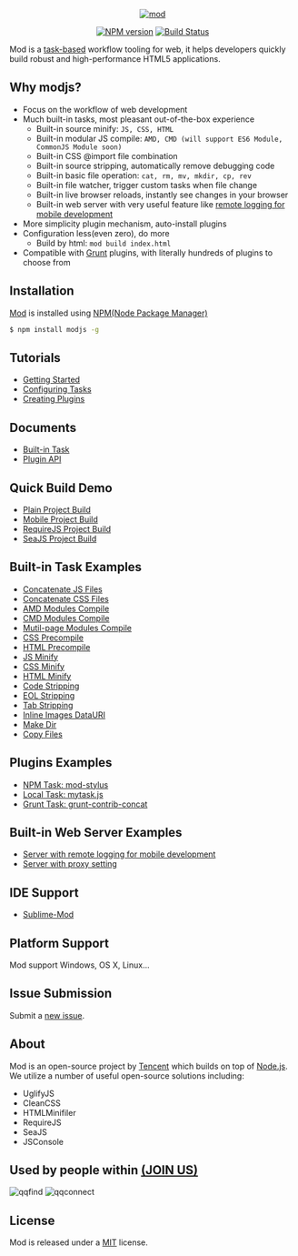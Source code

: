<p align="center">
<a href="http://madscript.com/modjs" target="_blank">
<img src="https://f.cloud.github.com/assets/677114/1474125/3f5b2460-4629-11e3-8a3d-6b4e0162e0cf.png" alt="mod" style="max-width:100%;">
</a>
</p>

<p align="center">
<a href="http://badge.fury.io/js/modjs"><img src="https://badge.fury.io/js/modjs.png" alt="NPM version" style="max-width:100%;"></a>
<a href="http://travis-ci.org/modulejs/modjs"><img src="https://secure.travis-ci.org/modulejs/modjs.png?branch=master" alt="Build Status" style="max-width:100%;"></a>
</p>


Mod is a [task-based](https://github.com/taskjs/spec) workflow tooling for web, it helps developers quickly build robust and high-performance HTML5 applications.

## Why modjs?
* Focus on the workflow of web development
* Much built-in tasks, most pleasant out-of-the-box experience
    - Built-in source minify: `JS, CSS, HTML`
    - Built-in modular JS compile: `AMD, CMD (will support ES6 Module, CommonJS Module soon)`
    - Built-in CSS @import file combination
    - Built-in source stripping, automatically remove debugging code
    - Built-in basic file operation: `cat, rm, mv, mkdir, cp, rev`
    - Built-in file watcher, trigger custom tasks when file change
    - Built-in live browser reloads, instantly see changes in your browser
    - Built-in web server with very useful feature like [remote logging for mobile development](https://github.com/modulejs/modjs/tree/master/example/serverconsole)
* More simplicity plugin mechanism, auto-install plugins
* Configuration less(even zero), do more
    - Build by html: `mod build index.html`
* Compatible with [Grunt](http://gruntjs.com) plugins, with literally hundreds of plugins to choose from

## Installation
[Mod](https://npmjs.org/package/modjs) is installed using [NPM(Node Package Manager)](http://npmjs.org/)
```sh
$ npm install modjs -g
```

## Tutorials
* [Getting Started](https://github.com/modulejs/modjs/tree/master/doc/tutorial/getting-started.md)
* [Configuring Tasks](https://github.com/modulejs/modjs/blob/master/doc/tutorial/configuring-tasks.md)
* [Creating Plugins](https://github.com/modulejs/modjs/tree/master/doc/tutorial/creating-plugins.md)

## Documents
* [Built-in Task](https://github.com/modulejs/modjs/tree/master/doc/tasks)
* [Plugin API](https://github.com/modulejs/modjs/tree/master/doc/api)

## Quick Build Demo
* [Plain Project Build](https://github.com/modulejs/modjs/tree/master/example/buildnormal)
* [Mobile Project Build](https://github.com/modulejs/modjs/tree/master/example/buildmobile)
* [RequireJS Project Build](https://github.com/modulejs/modjs/tree/master/example/buildrequirejs)
* [SeaJS Project Build](https://github.com/modulejs/modjs/tree/master/example/buildseajs)

## Built-in Task Examples
* [Concatenate JS Files](https://github.com/modulejs/modjs/tree/master/example/catjs)
* [Concatenate CSS Files](https://github.com/modulejs/modjs/tree/master/example/catcss)
* [AMD Modules Compile](https://github.com/modulejs/modjs/tree/master/example/compileamd)
* [CMD Modules Compile](https://github.com/modulejs/modjs/tree/master/example/compilecmd)
* [Mutil-page Modules Compile](https://github.com/modulejs/modjs/tree/master/example/compilecmd)
* [CSS Precompile](https://github.com/modulejs/modjs/tree/master/example/compilecss)
* [HTML Precompile](https://github.com/modulejs/modjs/tree/master/example/compilehtml)
* [JS Minify](https://github.com/modulejs/modjs/tree/master/example/minjs)
* [CSS Minify](https://github.com/modulejs/modjs/tree/master/example/mincss)
* [HTML Minify](https://github.com/modulejs/modjs/tree/master/example/minhtml)
* [Code Stripping](https://github.com/modulejs/modjs/tree/master/example/stripcode)
* [EOL Stripping](https://github.com/modulejs/modjs/tree/master/example/stripeol)
* [Tab Stripping](https://github.com/modulejs/modjs/tree/master/example/striptab)
* [Inline Images DataURI](https://github.com/modulejs/modjs/tree/master/example/datauri)
* [Make Dir](https://github.com/modulejs/modjs/tree/master/example/mkdir)
* [Copy Files](https://github.com/modulejs/modjs/tree/master/example/cp)

## Plugins Examples
* [NPM Task: mod-stylus](https://github.com/modulejs/modjs/tree/master/example/pluginnpmtask)
* [Local Task: mytask.js](https://github.com/modulejs/modjs/tree/master/example/pluginlocaltask)
* [Grunt Task: grunt-contrib-concat](https://github.com/modulejs/modjs/tree/master/example/plugingrunttask)

## Built-in Web Server Examples
* [Server with remote logging for mobile development](https://github.com/modulejs/modjs/tree/master/example/serverconsole)
* [Server with proxy setting](https://github.com/modulejs/modjs/tree/master/example/serverproxy)

## IDE Support
* [Sublime-Mod](https://github.com/yuanyan/sublime-mod)

## Platform Support
Mod support Windows, OS X, Linux...

## Issue Submission
Submit a [new issue](https://github.com/modulejs/modjs/issues/new).

## About
Mod is an open-source project by [Tencent](http://www.tencent.com/en-us/) which builds on top of [Node.js](https://nodejs.org).
We utilize a number of useful open-source solutions including:

* UglifyJS
* CleanCSS
* HTMLMinifiler
* RequireJS
* SeaJS
* JSConsole

## Used by people within <a href="https://github.com/modulejs/modjs/issues/22">(JOIN US)</a>
![qqfind](http://0.web.qstatic.com/webqqpic/pubapps/0/50/images/big.png)
![qqconnect](http://0.web.qstatic.com/webqqpic/pubapps/0/16/images/big.png)


## License
Mod is released under a [MIT](http://yuanyan.mit-license.org/) license.
